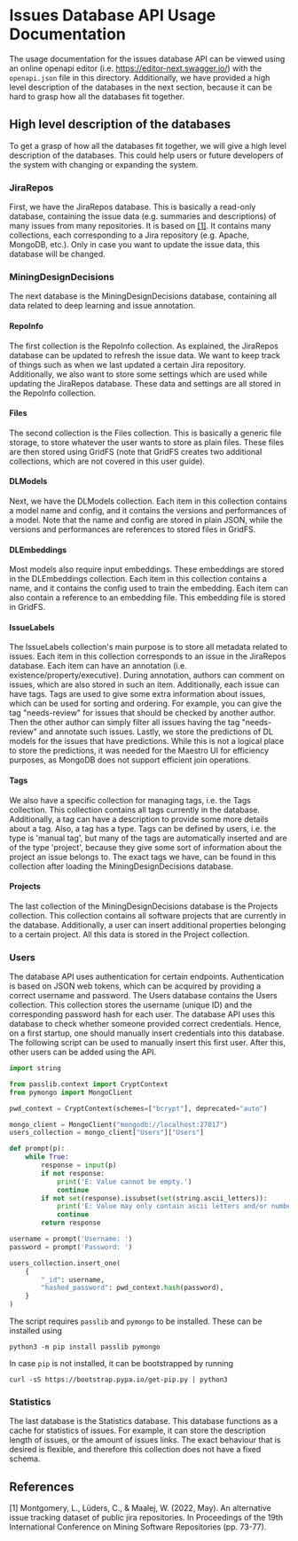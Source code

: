 # Issues Database API Usage Documentation

The usage documentation for the issues database API can be viewed using an online openapi editor (i.e.
https://editor-next.swagger.io/) with the `openapi.json` file in this directory. Additionally, we have provided a high
level description of the databases in the next section, because it can be hard to grasp how all the databases fit
together.

## High level description of the databases
To get a grasp of how all the databases fit together, we will give a high level description of the databases. This could
help users or future developers of the system with changing or expanding the system.

### JiraRepos
First, we have the JiraRepos database. This is basically a read-only database, containing the issue data (e.g. summaries
and descriptions) of many issues from many repositories. It is based on [[1]](#montgomery_alternative_2022). It contains
many collections, each corresponding to a Jira repository (e.g. Apache, MongoDB, etc.). Only in case you want to update
the issue data, this database will be changed.

### MiningDesignDecisions
The next database is the MiningDesignDecisions database, containing all data related to deep learning and issue
annotation.

#### RepoInfo
The first collection is the RepoInfo collection. As explained, the JiraRepos database can be updated to refresh the
issue data. We want to keep track of things such as when we last updated a certain Jira repository. Additionally, we
also want to store some settings which are used while updating the JiraRepos database. These data and settings are all
stored in the RepoInfo collection.

#### Files
The second collection is the Files collection. This is basically a generic file storage, to store whatever the user
wants to store as plain files. These files are then stored using GridFS (note that GridFS creates two additional
collections, which are not covered in this user guide).

#### DLModels
Next, we have the DLModels collection. Each item in this collection contains a model name and config, and it contains
the versions and performances of a model. Note that the name and config are stored in plain JSON, while the versions
and performances are references to stored files in GridFS.

#### DLEmbeddings
Most models also require input embeddings. These embeddings are stored in the DLEmbeddings collection. Each item in
this collection contains a name, and it contains the config used to train the embedding. Each item can also contain a
reference to an embedding file. This embedding file is stored in GridFS.

#### IssueLabels
The IssueLabels collection's main purpose is to store all metadata related to issues. Each item in this collection
corresponds to an issue in the JiraRepos database. Each item can have an annotation (i.e. existence/property/executive).
During annotation, authors can comment on issues, which are also stored in such an item. Additionally, each issue can
have tags. Tags are used to give some extra information about issues, which can be used for sorting and ordering. For
example, you can give the tag "needs-review" for issues that should be checked by another author. Then the other author
can simply filter all issues having the tag "needs-review" and annotate such issues. Lastly, we store the predictions of
DL models for the issues that have predictions. While this is not a logical place to store the predictions, it was
needed for the Maestro UI for efficiency purposes, as MongoDB does not support efficient join operations.

#### Tags
We also have a specific collection for managing tags, i.e. the Tags collection. This collection contains all tags
currently in the database. Additionally, a tag can have a description to provide some more details about a tag. Also, a
tag has a type. Tags can be defined by users, i.e. the type is 'manual tag', but many of the tags are automatically
inserted and are of the type 'project', because they give some sort of information about the project an issue belongs
to. The exact tags we have, can be found in this collection after loading the MiningDesignDecisions database.

#### Projects
The last collection of the MiningDesignDecisions database is the Projects collection. This collection contains all
software projects that are currently in the database. Additionally, a user can insert additional properties belonging to
a certain project. All this data is stored in the Project collection.

### Users
The database API uses authentication for certain endpoints. Authentication is based on JSON web tokens, which can be
acquired by providing a correct username and password. The Users database contains the Users collection. This collection
stores the username (unique ID) and the corresponding password hash for each user. The database API uses this database
to check whether someone provided correct credentials. Hence, on a first startup, one should manually insert credentials
into this database. The following script can be used to manually insert this first user. 
After this, other users can be added using the API.

```python
import string 

from passlib.context import CryptContext
from pymongo import MongoClient

pwd_context = CryptContext(schemes=["bcrypt"], deprecated="auto")

mongo_client = MongoClient("mongodb://localhost:27017")
users_collection = mongo_client["Users"]["Users"]

def prompt(p):
    while True:
        response = input(p)
        if not response:
            print('E: Value cannot be empty.')
            continue
        if not set(response).issubset(set(string.ascii_letters)):
            print('E: Value may only contain ascii letters and/or numbers.')
            continue
        return response  

username = prompt('Username: ')
password = prompt('Password: ')

users_collection.insert_one(
    {
        "_id": username,
        "hashed_password": pwd_context.hash(password),
    }
)
```

The script requires `passlib` and `pymongo` to be installed. These can be installed using 

```shell 
python3 -m pip install passlib pymongo 
```

In case `pip` is not installed, it can be bootstrapped by running 

```shell 
curl -sS https://bootstrap.pypa.io/get-pip.py | python3
```

### Statistics
The last database is the Statistics database. This database functions as a cache for statistics of issues. For example,
it can store the description length of issues, or the amount of issues links. The exact behaviour that is desired is
flexible, and therefore this collection does not have a fixed schema.

## References
<a id="montgomery_alternative_2022">[1]</a> Montgomery, L., Lüders, C., & Maalej, W. (2022, May). An alternative issue tracking dataset of public jira
repositories. In Proceedings of the 19th International Conference on Mining Software Repositories (pp. 73-77).